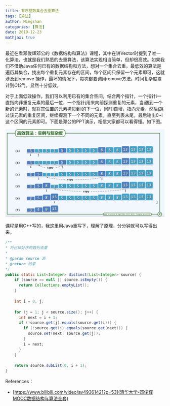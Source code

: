 ```yaml
---
title: 有序整数集合去重算法
tags: [算法]
author: Mingshan
categories: [算法]
date: 2019-12-23
mathjax: true
---
```


最近在看邓俊辉邓公的《数据结构和算法》课程，其中在讲Vector时提到了唯一化算法，也就是我们熟悉的去重算法，该算法实现相当简单，但却很高效。如果我们不借助Java任何已有的数据结构和方法，想对一个集合去重，最低效的算法是遍历其集合，找出每个重复元素存在的区间，每个区间只保留一个元素即可，这就涉及到remove 操作，最坏的情况下，每次都要调用remove方法，时间复杂度累计到$O(2^n)$，显然十分低效。

<!-- more -->

对于上面低效操作，我们可以利用已有的集合空间，结合两个指针，一个指针i一直指向非重复元素的最后一位，一个指针j用来向前探测重复的元素，当j遇到一个新的元素时，就将其位置的元素拷贝到i的下一位，同时i自增，指向元素，然后j跳过该元素的重复区间，继续探测下一个不同的元素，直至列表末尾，最后输出0~i这个区间的元素即可。下面是邓公的PPT演示，相信大家都可以看得懂。如下图。

![image](https://github.com/mstao/static/blob/master/images/distinct.png?raw=true)

课程是用C++写的，我这里用Java重写下，理解了原理，分分钟就可以写得出来。

```Java
/**
* 将已排好序的数列去重
*
* @param source 源
* @return 结果
*/
public static List<Integer> distinct(List<Integer> source) {
    if (source == null || source.isEmpty()) {
      return Collections.emptyList();
    }
    
    int i = 0, j;
    
    for (j = 1; j < source.size(); j++) {
      int next = i + 1;
      if (!source.get(j).equals(source.get(i))) {
        if (!source.get(j).equals(source.get(next))) {
          source.set(next, source.get(j));
        }
        i = next;
      }
    }
    
    return source.subList(0, i + 1);
}
```

References：

- [https://www.bilibili.com/video/av49361421?p=53](清华大学-邓俊辉MOOC数据结构与算法全套)
